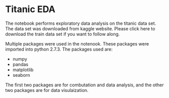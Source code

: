 # Titanic EDA
The notebook performs exploratory data analysis on the titanic data set. The data set was downloaded from kaggle website. Please click here to download the train data set if you want to follow along.

Multiple packages were used in the notenook. These packages were imported into python 2.7.3. The packages used are:

- numpy
- pandas
- matplotlib
- seaborn

The first two packages are for combutation and data analysis, and the other two packages are for data visulaization.
